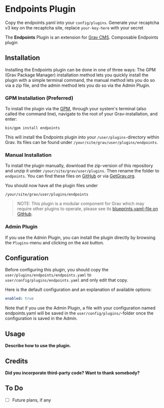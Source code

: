 # Endpoints Plugin

Copy the endpoints.yaml into your `config/plugins`. Generate your recaptcha v3 key on the recaptcha site, replace `your-key-here` with your secret

The **Endpoints** Plugin is an extension for [Grav CMS](http://github.com/getgrav/grav). Composable Endpoints plugin

## Installation

Installing the Endpoints plugin can be done in one of three ways: The GPM (Grav Package Manager) installation method lets you quickly install the plugin with a simple terminal command, the manual method lets you do so via a zip file, and the admin method lets you do so via the Admin Plugin.

### GPM Installation (Preferred)

To install the plugin via the [GPM](http://learn.getgrav.org/advanced/grav-gpm), through your system's terminal (also called the command line), navigate to the root of your Grav-installation, and enter:

    bin/gpm install endpoints

This will install the Endpoints plugin into your `/user/plugins`-directory within Grav. Its files can be found under `/your/site/grav/user/plugins/endpoints`.

### Manual Installation

To install the plugin manually, download the zip-version of this repository and unzip it under `/your/site/grav/user/plugins`. Then rename the folder to `endpoints`. You can find these files on [GitHub](https://github.com//grav-plugin-endpoints) or via [GetGrav.org](http://getgrav.org/downloads/plugins#extras).

You should now have all the plugin files under

    /your/site/grav/user/plugins/endpoints

> NOTE: This plugin is a modular component for Grav which may require other plugins to operate, please see its [blueprints.yaml-file on GitHub](https://github.com//grav-plugin-endpoints/blob/master/blueprints.yaml).

### Admin Plugin

If you use the Admin Plugin, you can install the plugin directly by browsing the `Plugins`-menu and clicking on the `Add` button.

## Configuration

Before configuring this plugin, you should copy the `user/plugins/endpoints/endpoints.yaml` to `user/config/plugins/endpoints.yaml` and only edit that copy.

Here is the default configuration and an explanation of available options:

```yaml
enabled: true
```

Note that if you use the Admin Plugin, a file with your configuration named endpoints.yaml will be saved in the `user/config/plugins/`-folder once the configuration is saved in the Admin.

## Usage

**Describe how to use the plugin.**

## Credits

**Did you incorporate third-party code? Want to thank somebody?**

## To Do

- [ ] Future plans, if any
